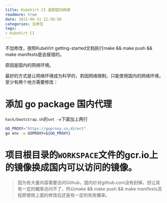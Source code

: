 ```yaml
---
title: KubeVirt CI 适配国内网络
readmore: true
date: 2022-08-31 12:58:50
categories: 云原生
tags:
- KubeVirt CI
---
```


不加修改，按照KubeVirt getting-started文档执行make && make push && make manifests是会报错的。

原因是国内的网络环境。

最好的方式是让网络环境成为科学的，若因网络限制，只能使用国内的网络环境，至少有两个地方需要修改：

# 添加 go package 国内代理
`hack/bootstrap.sh`的`set -e`下面加上两行

```bash
GO_PROXY="https://goproxy.cn,direct"
go env -w GOPROXY=${GO_PROXY}
```

# 项目根目录的`WORKSPACE`文件的gcr.io上的镜像换成国内可以访问的镜像。

> 因为有大量内容需要访问Github，国内针对github.com没有封掉，但让其有一定的概率访问不了，所以make && make push && make manifests流程即使按上面的修改后还是有一定的失败概率。